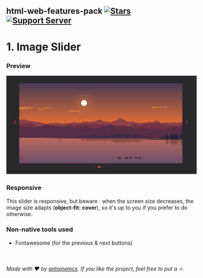 ## html-web-features-pack [![Stars](https://img.shields.io/github/stars/antoinemcx/html-web-features-pack)](https://github.com/antoinemcx/html-web-features-pack) [![Support Server](https://img.shields.io/discord/738122381062832180.svg?label=&logo=discord&logoColor=ffffff&color=7389D8&labelColor=6A7EC2)](https://discord.gg/G6WQsMQShZ)

# 1. Image Slider

### Preview
<img src="https://github.com/antoinemcx/html-web-features-pack/blob/1.-Image-Slider/preview.jpg">

### Responsive
This slider is responsive, but beware : when the screen size decreases, the image size adapts (**object-fit: cover**), so it's up to you if you prefer to do otherwise.

### Non-native tools used
- Fontawesome (for the previous & next buttons)

‎
   
###### Made with ❤️ by [antoinemcx](https://github.com/antoinemcx). If you like the project, feel free to put a ⭐.